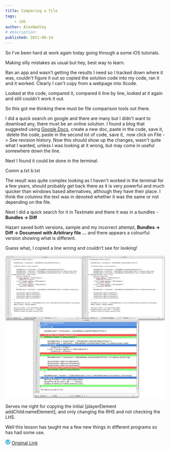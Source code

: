 ```yaml
---
title: Comparing a file
tags:
    - iOS
author: AlexHedley
# description: 
published: 2011-06-14
---
```


So I've been hard at work again today going through a some iOS tutorials.

Making silly mistakes as usual but hey, best way to learn.

Ran an app and wasn't getting the results I need so I tracked down where it was, couldn't figure it out so copied the solution code into my code, ran it and it worked. Clearly I can't copy from a webpage into Xcode.

Looked at the code, compared it, compared it line by line, looked at it again and still couldn't work it out.

So this got me thinking there must be file comparison tools out there.

I did a quick search on google and there are many but I didn't want to download any, there must be an online solution. I found a blog that suggested using [Google Docs](https://docs.google.com/), create a new doc, paste in the code, save it,  delete the code, paste in the second lot of code, save it,  now click on File -> See revision history. Now this should show up the changes, wasn't quite what I wanted, unless I was looking at it wrong, but may come in useful somewhere down the line.

Next I found it could be done in the terminal.

Comm a.txt b.txt

The result was quite complex looking as I haven't worked in the terminal for a few years, should probably get back there as it is very powerful and much quicker than windows based alternatives, although they have their place. I think the columns the text was in denoted whether it was the same or not depending on the file.

Next I did a quick search for it in Textmate and there it was in a bundles - **Bundles -> Diff**

Hazarr saved both versions, sample and my incorrect attempt, **Bundles -> Diff -> Document with Arbitrary file ...** and there appears a colourful version showing what is different.

Guess what, I copied a line wrong and couldn't see for looking!

![](images/5834364128_c2b0c88a3b_z.jpg "Fill Difference")

Serves me right for copying the initial \[playerElement addChild:nameElement\]; and only changing the RHS and not checking the LHS.

Well this lesson has taught me a few new things in different programs so has had some use.

![Wordpress](../images/wordpress.png "Wordpress") [Original Link](https://alexhedley.wordpress.com/2011/06/14/comparing-a-file/)
